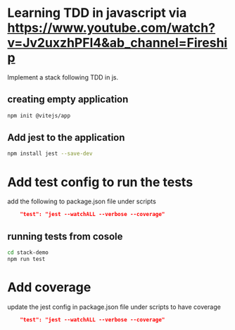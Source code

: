# Learning TDD in javascript via https://www.youtube.com/watch?v=Jv2uxzhPFl4&ab_channel=Fireship

Implement a stack following TDD in js.

## creating empty application
```sh
npm init @vitejs/app
```

## Add jest to the application

```sh
npm install jest --save-dev
```
# Add test config to run the tests
add the following to package.json file under scripts

```json
    "test": "jest --watchALL --verbose --coverage"
```
## running tests from cosole
```sh
cd stack-demo
npm run test
```

# Add coverage
update the jest config in package.json file under scripts to have coverage

```json
    "test": "jest --watchALL --verbose --coverage"
```
